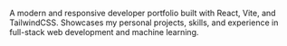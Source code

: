 A modern and responsive developer portfolio built with React, Vite, and TailwindCSS. Showcases my personal projects, skills, and experience in full-stack web development and machine learning.
